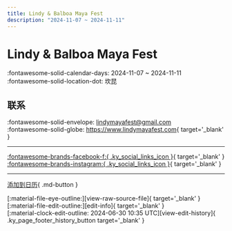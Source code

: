 ```yaml
---
title: Lindy & Balboa Maya Fest
description: "2024-11-07 ~ 2024-11-11"
---
```


# Lindy & Balboa Maya Fest 

:fontawesome-solid-calendar-days: 2024-11-07 ~ 2024-11-11  
:fontawesome-solid-location-dot: 坎昆  

## 联系

:fontawesome-solid-envelope: <lindymayafest@gmail.com>  
:fontawesome-solid-globe: <https://www.lindymayafest.com>{ target='_blank' }  

---

 [:fontawesome-brands-facebook-f:{ .ky_social_links_icon }](https://www.facebook.com/lindymayafest){ target='_blank' } [:fontawesome-brands-instagram:{ .ky_social_links_icon }](https://instagram.com/lindymayafest){ target='_blank' }

---

[添加到日历](https://swing.news/ics/zh-Hans/2024/es_MX/lindy-n-balboa-maya-fest-2024.ics){ .md-button }

<div class="ky_page_footer" markdown>
<div class="ky_page_footer_trailing" markdown="span">
[:material-file-eye-outline:][view-raw-source-file]{ target='_blank' }
[:material-file-edit-outline:][edit-info]{ target='_blank' }
</div>
<div class="ky_page_footer_leading" markdown="span">
[:material-clock-edit-outline: 2024-06-30 10:35 UTC][view-edit-history]{ .ky_page_footer_history_button target='_blank' }
</div>
</div>

[view-raw-source-file]: https://github.com/swingdance/events/blob/main/2024/es_MX/lindy-n-balboa-maya-fest-2024.json "查看原始源文件"
[edit-info]: https://github.com/swingdance/events/issues/new?assignees=&labels=update+event&projects=&template=03-update_entity.yml&title=%5B2024%2Fes_MX%5D%20Lindy%20%26%20Balboa%20Maya%20Fest&region=es_MX&year=2024&id=lindy-n-balboa-maya-fest-2024&name=Lindy%20%26%20Balboa%20Maya%20Fest&org_id= "编辑信息"

[view-edit-history]: https://github.com/swingdance/events/commits/main/2024/es_MX/lindy-n-balboa-maya-fest-2024.json "查看编辑历史"
